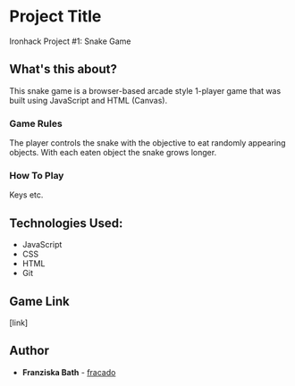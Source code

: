 # Project Title

Ironhack Project #1: Snake Game

## What's this about?

This snake game is a browser-based arcade style 1-player game that was built using JavaScript and HTML (Canvas).

### Game Rules

The player controls the snake with the objective to eat randomly appearing objects. With each eaten object the snake grows longer.

### How To Play

Keys etc.

## Technologies Used:

* JavaScript
* CSS
* HTML
* Git

## Game Link

[link]

## Author

* **Franziska Bath** - [fracado](https://github.com/fracado)
